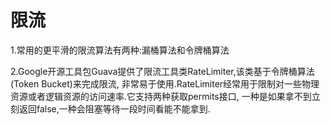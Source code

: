 # 限流

1.常用的更平滑的限流算法有两种:漏桶算法和令牌桶算法

2.Google开源工具包Guava提供了限流工具类RateLimiter,该类基于令牌桶算法(Token Bucket)来完成限流,
非常易于使用.RateLimiter经常用于限制对一些物理资源或者逻辑资源的访问速率.它支持两种获取permits接口,
一种是如果拿不到立刻返回false,一种会阻塞等待一段时间看能不能拿到.